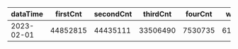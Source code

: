 |dataTime|firstCnt|secondCnt|thirdCnt|fourCnt|winCnt|vrate|wrate|
|-|-|-|-|-|-|-|-|
|2023-02-01|44852815|44435111|33506490|7530735|6141847|0%|0%|